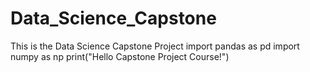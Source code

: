 # Data_Science_Capstone
This is the Data Science Capstone Project
import pandas as pd
import numpy as np
print("Hello Capstone Project Course!")
